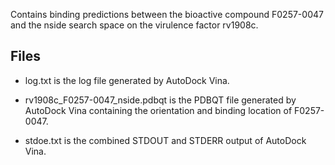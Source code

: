 Contains binding predictions between the bioactive compound F0257-0047 and the nside search space on the virulence factor rv1908c.

## Files

- log.txt is the log file generated by AutoDock Vina.

- rv1908c_F0257-0047_nside.pdbqt is the PDBQT file generated by AutoDock Vina containing the orientation and binding location of F0257-0047.

- stdoe.txt is the combined STDOUT and STDERR output of AutoDock Vina.

